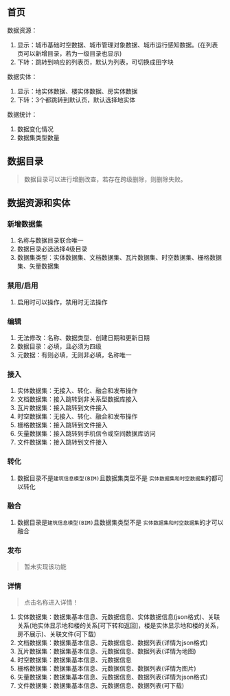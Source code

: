 ## 首页

数据资源：

1. 显示：城市基础时空数据、城市管理对象数据、城市运行感知数据。(在列表页可以新增目录，若为一级目录也显示)<br>
2. 下转：跳转到响应的列表页，默认为列表，可切换成田字块

数据实体：

1. 显示：地实体数据、楼实体数据、房实体数据<br>
2. 下转：3个都跳转到默认页，默认选择地实体

数据统计：

1. 数据变化情况
2. 数据集类型数量

## 数据目录
> 数据目录可以进行增删改查，若存在跨级删除，则删除失败。

## 数据资源和实体
### 新增数据集
1. 名称与数据目录联合唯一
2. 数据目录必选选择4级目录
3. 数据集类型：实体数据集、文档数据集、瓦片数据集、时空数据集、栅格数据集、矢量数据集
### 禁用/启用
1. 启用时可以操作，禁用时无法操作
### 编辑
1. 无法修改：名称、数据类型、创建日期和更新日期
2. 数据目录：必填，且必须为四级
3. 元数据：有则必填，无则非必填，名称唯一
### 接入
1. 实体数据集：无接入、转化、融合和发布操作
2. 文档数据集：接入跳转到非关系型数据库接入
3. 瓦片数据集：接入跳转到文件接入
4. 时空数据集：无接入、转化、融合和发布操作
5. 栅格数据集：接入跳转到文件接入
6. 矢量数据集：接入跳转到手机信令或空间数据库访问
7. 文件数据集：接入跳转到文件接入
### 转化
1. 数据目录不是`建筑信息模型(BIM)`且数据集类型不是 `实体数据集和时空数据集`的都可以转化
### 融合
1. 数据目录是`建筑信息模型(BIM)`且数据集类型不是 `实体数据集和时空数据集`的才可以融合
### 发布
> 暂未实现该功能
### 详情
> 点击名称进入详情！

1. 实体数据集：数据集基本信息、元数据信息、实体数据信息(json格式)、关联关系(地实体显示地和楼的关系[可下转和返回]，楼是实体显示地和楼的关系，房不展示)、关联文件(可下载)
2. 文档数据集：数据集基本信息、元数据信息、数据列表(详情为json格式)
3. 瓦片数据集：数据集基本信息、元数据信息、数据列表(详情为地图)
4. 时空数据集：数据集基本信息、元数据信息
5. 栅格数据集：数据集基本信息、元数据信息、数据列表(详情为图片)
6. 矢量数据集：数据集基本信息、元数据信息、数据列表(详情为json格式)
7. 文件数据集：数据集基本信息、元数据信息、数据列表(可下载)


